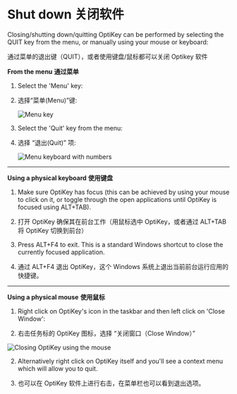 Shut down
关闭软件
======


Closing/shutting down/quitting OptiKey can be performed by selecting the QUIT key from the menu, or manually using your mouse or keyboard:

通过菜单的退出键（QUIT），或者使用键盘/鼠标都可以关闭 Optikey 软件

**From the menu**
**通过菜单**

1. Select the 'Menu' key:

1. 选择“菜单(Menu)”键:

    ![Menu key](https://github.com/JuliusSweetland/OptiKey/blob/gh-pages/images/Key_Menu_Up.png)

2. Select the 'Quit' key from the menu:

2. 选择 “退出(Quit)” 项:

    ![Menu keyboard with numbers](https://github.com/JuliusSweetland/OptiKey/blob/gh-pages/images/Keyboard_Menu_Numbered.png)

---

**Using a physical keyboard**
**使用键盘**

1. Make sure OptiKey has focus (this can be achieved by using your mouse to click on it, or toggle through the open applications until OptiKey is focused using ALT+TAB).

1. 打开 OptiKey 确保其在前台工作（用鼠标选中 OptiKey，或者通过 ALT+TAB 将 OptiKey 切换到前台）

2. Press ALT+F4 to exit. This is a standard Windows shortcut to close the currently focused application.

2. 通过 ALT+F4 退出 OptiKey，这个 Windows 系统上退出当前前台运行应用的快捷键。

---

**Using a physical mouse**
**使用鼠标**

1. Right click on OptiKey's icon in the taskbar and then left click on 'Close Window':

1. 右击任务标的 OptiKey 图标，选择 “关闭窗口（Close Window）”

![Closing OptiKey using the mouse](https://github.com/JuliusSweetland/OptiKey/blob/gh-pages/images/Closing_OptiKey_Using_The_Mouse.png)

2. Alternatively right click on OptiKey itself and you'll see a context menu which will allow you to quit.

2. 也可以在 OptiKey 软件上进行右击，在菜单栏也可以看到退出选项。
